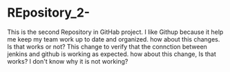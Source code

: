 # REpository_2-
This is the second Repository in GitHab project. 
I like Githup because it help me keep my team work up to date and organized.
how about this changes. Is that works or not?
This change to verify that the connction between jenkins and github is working as expected.
how about this change, Is that works?
I don't know why it is not working? 
